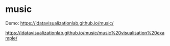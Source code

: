 # music
Demo: https://idatavisualizationlab.github.io/music/

https://idatavisualizationlab.github.io/music/music%20visualisation%20example/
